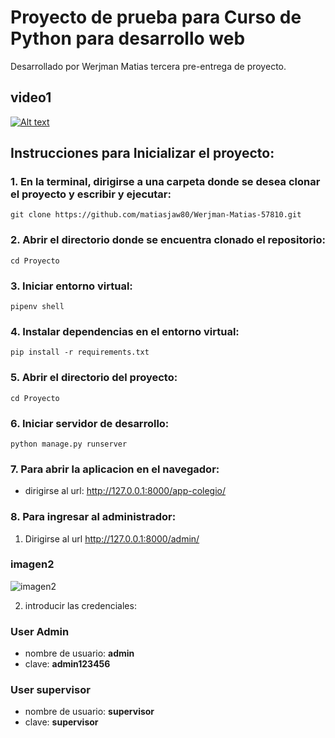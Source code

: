 # Proyecto de prueba para Curso de Python para desarrollo web

Desarrollado por Werjman Matias tercera pre-entrega de proyecto.

## video1
[![Alt text](https://img.youtube.com/vi/pILWFNaiskA/0.jpg)](https://youtu.be/pILWFNaiskA)

## Instrucciones para Inicializar el proyecto:

### 1. En la terminal, dirigirse a una carpeta donde se desea clonar el proyecto y escribir y ejecutar:

```terminal
git clone https://github.com/matiasjaw80/Werjman-Matias-57810.git
```

### 2. Abrir el directorio donde se encuentra clonado el repositorio:

```terminal
cd Proyecto
```

### 3. Iniciar entorno virtual:

```terminal
pipenv shell
```

### 4. Instalar dependencias en el entorno virtual:

```terminal
pip install -r requirements.txt
```

### 5. Abrir el directorio del proyecto:

```terminal
cd Proyecto
```

### 6. Iniciar servidor de desarrollo:

```terminal
python manage.py runserver
```

### 7. Para abrir la aplicacion en el navegador:

-   dirigirse al url: http://127.0.0.1:8000/app-colegio/

### 8. Para ingresar al administrador:

1. Dirigirse al url http://127.0.0.1:8000/admin/

### imagen2
![imagen2](https://github.com/matiasjaw80/python/assets/139645562/7e822f33-045e-48ce-b0c3-5ca0beb2f449)

2. introducir las credenciales:

### User Admin
-   nombre de usuario: **admin**
-   clave: **admin123456**

### User supervisor
-   nombre de usuario: **supervisor**
-   clave: **supervisor**